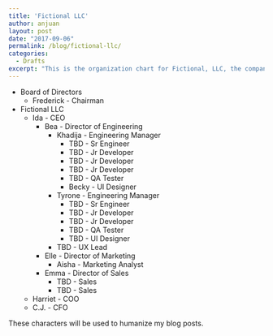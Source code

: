 ```yaml
---
title: 'Fictional LLC'
author: anjuan
layout: post
date: "2017-09-06"
permalink: /blog/fictional-llc/
categories:
  - Drafts
excerpt: "This is the organization chart for Fictional, LLC, the company I use for illustrating my blog posts."
---
```


* Board of Directors
  * Frederick - Chairman
* Fictional LLC
  * Ida - CEO
    * Bea - Director of Engineering
      * Khadija - Engineering Manager
        * TBD - Sr Engineer
        * TBD - Jr Developer
        * TBD - Jr Developer
        * TBD - Jr Developer
        * TBD - QA Tester
        * Becky - UI Designer
      * Tyrone - Engineering Manager
        * TBD - Sr Engineer
        * TBD - Jr Developer
        * TBD - Jr Developer
        * TBD - QA Tester
        * TBD - UI Designer
      * TBD - UX Lead
    * Elle - Director of Marketing
      * Aisha - Marketing Analyst
    * Emma - Director of Sales
      * TBD - Sales
      * TBD - Sales
  * Harriet - COO
  * C.J. - CFO
 
 These characters will be used to humanize my blog posts.
